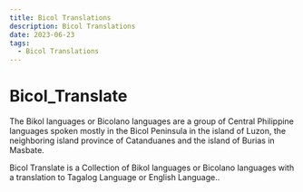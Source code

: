 ```yaml
---
title: Bicol Translations
description: Bicol Translations
date: 2023-06-23
tags:
  - Bicol Translations
---
```


# Bicol_Translate

The Bikol languages or Bicolano languages are a group of Central Philippine languages spoken mostly in the Bicol Peninsula in the island of Luzon, the neighboring island province of Catanduanes and the island of Burias in Masbate.

Bicol Translate is a Collection of Bikol languages or Bicolano languages with a translation to Tagalog Language or English Language..

